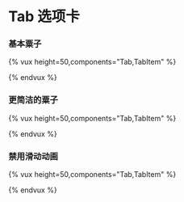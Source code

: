 # Tab 选项卡

### 基本粟子

{% vux height=50,components="Tab,TabItem" %}
<template>
<tab>
  <tab-item :selected="demo1 === '已发货'" @click="demo1 = '已发货'">已发货</tab-item>
  <tab-item :selected="demo1 === '未发货'" @click="demo1 = '未发货'">未发货</tab-item>
  <tab-item :selected="demo1 === '全部订单'" @click="demo1 = '全部订单'">全部订单</tab-item>
</tab>
</template>

<script>
export default {
  data: {
    demo1: '未发货'
  }
}
</script>
{% endvux %}

### 更简洁的粟子

{% vux height=50,components="Tab,TabItem" %}
<template>
<tab :line-width=2 active-color='#fc378c'>
  <tab-item :selected="demo2 === item" v-for="item in list2" @click="demo2 = item"><<item>></tab-item>
</tab>
</template>

<script>
export default {
  data: {
    demo2: '美食',
    list2: ['精选', '美食', '电影', '酒店', '外卖']
  }
}
</script>
{% endvux %}


### 禁用滑动动画

{% vux height=50,components="Tab,TabItem" %}
<template>
<tab :line-width=1 :animate=false>
  <tab-item :selected="demo2 === item" v-for="item in list2" @click="demo2 = item"><<item>></tab-item>
</tab>
</template>

<script>
export default {
  data: {
    demo2: '美食',
    list2: ['精选', '美食', '电影', '酒店', '外卖']
  }
}
</script>
{% endvux %}
